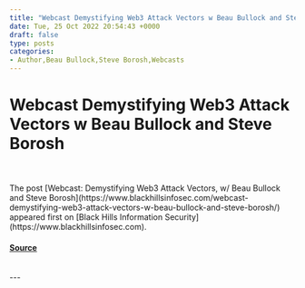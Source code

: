 ```yaml
---
title: "Webcast Demystifying Web3 Attack Vectors w Beau Bullock and Steve Borosh"
date: Tue, 25 Oct 2022 20:54:43 +0000
draft: false
type: posts
categories: 
- Author,Beau Bullock,Steve Borosh,Webcasts
---
```

# Webcast Demystifying Web3 Attack Vectors w Beau Bullock and Steve Borosh

<br/>

<br/>
The post [Webcast: Demystifying Web3 Attack Vectors, w/ Beau Bullock and Steve Borosh](https://www.blackhillsinfosec.com/webcast-demystifying-web3-attack-vectors-w-beau-bullock-and-steve-borosh/) appeared first on [Black Hills Information Security](https://www.blackhillsinfosec.com).

#### [Source](https://www.blackhillsinfosec.com/webcast-demystifying-web3-attack-vectors-w-beau-bullock-and-steve-borosh/)

<br/>
---
